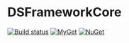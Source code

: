 # DSFrameworkCore
[![Build status](https://ci.appveyor.com/api/projects/status/92u846t2iqkjm3y8?svg=true)](https://ci.appveyor.com/project/densidenko/dsframeworkcore) [![MyGet](https://img.shields.io/myget/dsframework/vpre/DSFramework.svg?label=myget)](https://www.myget.org/gallery/dsframeworkcore) [![NuGet](https://img.shields.io/nuget/v/DSFramework.svg)](https://www.nuget.org/packages?q=dsframework)
